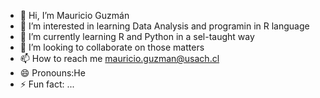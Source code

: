 - 👋 Hi, I’m Mauricio Guzmán
- 👀 I’m interested in learning Data Analysis and programin in R language
- 🌱 I’m currently learning R and Python in a sel-taught way
- 💞️ I’m looking to collaborate on those matters
- 📫 How to reach me mauricio.guzman@usach.cl
- 😄 Pronouns:He
- ⚡ Fun fact: ...

<!---
emeguzman/emeguzman is a ✨ special ✨ repository because its `README.md` (this file) appears on your GitHub profile.
You can click the Preview link to take a look at your changes.
--->

